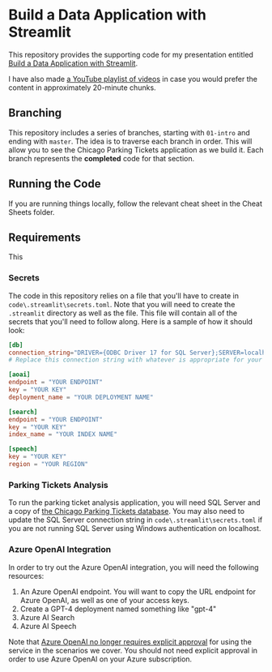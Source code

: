 # Build a Data Application with Streamlit

This repository provides the supporting code for my presentation entitled [Build a Data Application with Streamlit](https://www.catallaxyservices.com/presentations/build-a-data-application-with-streamlit/).

I have also made [a YouTube playlist of videos](https://www.youtube.com/playlist?list=PLeWL8zChJ2uuM9ekUgR6pLjxXVfv_IVZb) in case you would prefer the content in approximately 20-minute chunks.

## Branching

This repository includes a series of branches, starting with `01-intro` and ending with `master`. The idea is to traverse each branch in order. This will allow you to see the Chicago Parking Tickets application as we build it. Each branch represents the **completed** code for that section.

## Running the Code

If you are running things locally, follow the relevant cheat sheet in the Cheat Sheets folder.

## Requirements

This 

### Secrets

The code in this repository relies on a file that you'll have to create in `code\.streamlit\secrets.toml`. Note that you will need to create the `.streamlit` directory as well as the file. This file will contain all of the secrets that you'll need to follow along. Here is a sample of how it should look:

```toml
[db]
connection_string="DRIVER={ODBC Driver 17 for SQL Server};SERVER=localhost;DATABASE=ChicagoParkingTickets;Trusted_Connection=yes"
# Replace this connection string with whatever is appropriate for your environment.

[aoai]
endpoint = "YOUR ENDPOINT"
key = "YOUR KEY"
deployment_name = "YOUR DEPLOYMENT NAME"

[search]
endpoint = "YOUR ENDPOINT"
key = "YOUR KEY"
index_name = "YOUR INDEX NAME"

[speech]
key = "YOUR KEY"
region = "YOUR REGION"
```

### Parking Tickets Analysis

To run the parking ticket analysis application, you will need SQL Server and a copy of [the Chicago Parking Tickets database](https://sqlsunday.com/2022/12/05/new-demo-database/). You may also need to update the SQL Server connection string in `code\.streamlit\secrets.toml` if you are not running SQL Server using Windows authentication on localhost.

### Azure OpenAI Integration

In order to try out the Azure OpenAI integration, you will need the following resources:

1. An Azure OpenAI endpoint. You will want to copy the URL endpoint for Azure OpenAI, as well as one of your access keys.
2. Create a GPT-4 deployment named something like "gpt-4"
3. Azure AI Search
4. Azure AI Speech

Note that [Azure OpenAI no longer requires explicit approval](https://learn.microsoft.com/en-us/legal/cognitive-services/openai/limited-access) for using the service in the scenarios we cover. You should not need explicit approval in order to use Azure OpenAI on your Azure subscription.
